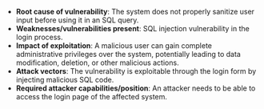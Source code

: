 - **Root cause of vulnerability**: The system does not properly sanitize user input before using it in an SQL query.
- **Weaknesses/vulnerabilities present**: SQL injection vulnerability in the login process.
- **Impact of exploitation**:  A malicious user can gain complete administrative privileges over the system, potentially leading to data modification, deletion, or other malicious actions.
- **Attack vectors**: The vulnerability is exploitable through the login form by injecting malicious SQL code.
- **Required attacker capabilities/position**: An attacker needs to be able to access the login page of the affected system.